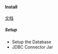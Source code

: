 
#### Install

[文档](http://azkaban.github.io/azkaban/docs/latest/#solo-setup)

##### Setup

* Setup the Database
* JDBC Connector Jar

